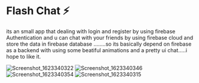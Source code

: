 # Flash Chat ⚡️

its an small app that dealing with login and register by using firebase Authentication and u can chat with your friends by using firebase cloud and store the data
in firebase database ........so its basically depend on firebase as a backend with using some beatiful animations and a pretty ui chat.....i hope to like it.


![Screenshot_1623340322](https://user-images.githubusercontent.com/77206236/121563795-0e6ec400-ca1b-11eb-8c84-963b97df3189.png)
![Screenshot_1623340346](https://user-images.githubusercontent.com/77206236/121563808-1169b480-ca1b-11eb-8a35-370da8b2a2bd.png)
![Screenshot_1623340354](https://user-images.githubusercontent.com/77206236/121563819-1464a500-ca1b-11eb-938e-e69f6d4d1a15.png)
![Screenshot_1623340315](https://user-images.githubusercontent.com/77206236/121563833-162e6880-ca1b-11eb-8e93-c0bc1e4fa3a2.png)

